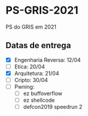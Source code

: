 # PS-GRIS-2021
PS do GRIS em 2021

## Datas de entrega

- [X] Engenharia Reversa: 12/04
- [ ] Etica: 20/04
- [X] Arquitetura: 21/04
- [ ] Cripto: 30/04
- [ ] Pwning:
    - [ ] ez buffoverflow
    - [ ] ez shellcode
    - [ ] defcon2019 speedrun 2
